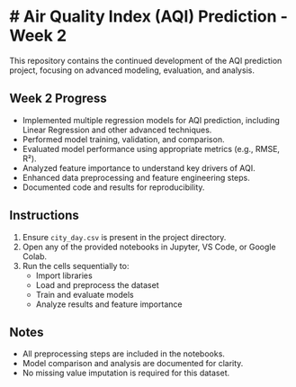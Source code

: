 # # Air Quality Index (AQI) Prediction - Week 2

This repository contains the continued development of the AQI prediction project, focusing on advanced modeling, evaluation, and analysis.

## Week 2 Progress

- Implemented multiple regression models for AQI prediction, including Linear Regression and other advanced techniques.
- Performed model training, validation, and comparison.
- Evaluated model performance using appropriate metrics (e.g., RMSE, R²).
- Analyzed feature importance to understand key drivers of AQI.
- Enhanced data preprocessing and feature engineering steps.
- Documented code and results for reproducibility.

## Instructions

1. Ensure `city_day.csv` is present in the project directory.
2. Open any of the provided notebooks in Jupyter, VS Code, or Google Colab.
3. Run the cells sequentially to:
   - Import libraries
   - Load and preprocess the dataset
   - Train and evaluate models
   - Analyze results and feature importance

## Notes

- All preprocessing steps are included in the notebooks.
- Model comparison and analysis are documented for clarity.
- No missing value imputation is required for this dataset.

